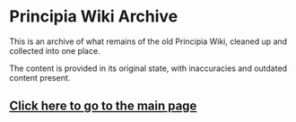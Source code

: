 # Principia Wiki Archive
This is an archive of what remains of the old Principia Wiki, cleaned up and collected into one place.

The content is provided in its original state, with inaccuracies and outdated content present.

## [Click here to go to the main page](Main_Page)
